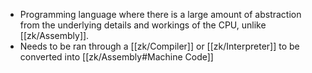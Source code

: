 - Programming language where there is a large amount of abstraction from the underlying details and workings of the CPU, unlike [[zk/Assembly]].
- Needs to be ran through a [[zk/Compiler]] or [[zk/Interpreter]] to be converted into [[zk/Assembly#Machine Code]]
